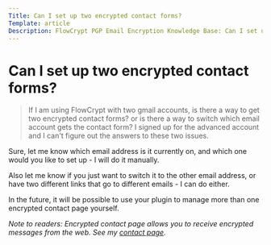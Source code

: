 ```yaml
---
Title: Can I set up two encrypted contact forms?
Template: article
Description: FlowCrypt PGP Email Encryption Knowledge Base: Can I set up two encrypted contact forms?
---
```


# Can I set up two encrypted contact forms?


> If I am using FlowCrypt with two gmail accounts, is there a way to get two encrypted contact forms? or is there a way to switch which email account gets the contact form? I signed up for the advanced account and I can't figure out the answers to these two issues.

Sure, let me know which email address is it currently on, and which one would you like to set up - I will do it manually.

Also let me know if you just want to switch it to the other email address, or have two different links that go to different emails - I can do either.

In the future, it will be possible to use your plugin to manage more than one encrypted contact page yourself.

*Note to readers: Encrypted contact page allows you to receive encrypted messages from the web. See my <a href="/me/tom">contact page</a>.*